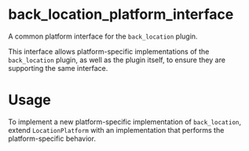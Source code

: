 # back_location_platform_interface

A common platform interface for the `back_location` plugin.

This interface allows platform-specific implementations of the `back_location` plugin, as well as the plugin itself, to ensure they are supporting the same interface.

# Usage

To implement a new platform-specific implementation of `back_location`, extend `LocationPlatform` with an implementation that performs the platform-specific behavior.
